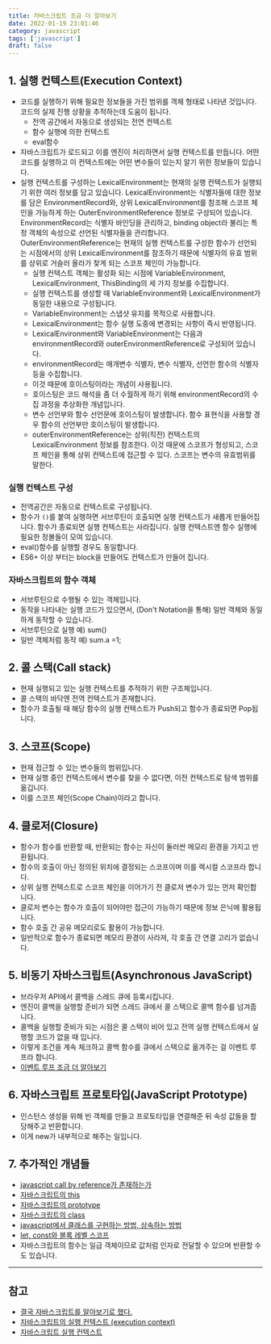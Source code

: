 ```yaml
---
title: 자바스크립트 조금 더 알아보기
date: 2022-01-19 23:01:46
category: javascript
tags: ['javascript']
draft: false
---
```


## 1. 실행 컨텍스트(Execution Context)

- 코드를 실행하기 위해 필요한 정보들을 가진 범위를 객체 형태로 나타낸 것입니다. 코드의 실제 진행 상황을 추적하는데 도움이 됩니다.
  - 전역 공간에서 자동으로 생성되는 전연 컨텍스트
  - 함수 실행에 의한 컨텍스트
  - eval함수
- 자바스크립트가 로드되고 이를 엔진이 처리하면서 실행 컨텍스트를 만듭니다. 어떤 코드를 실행하고 이 컨텍스트에는 어떤 변수들이 있는지 알기 위한 정보들이 있습니다.
- 실행 컨텍스트를 구성하는 LexicalEnvironment는 현재의 실행 컨텍스트가 실행되기 위한 여러 정보를 담고 있습니다. LexicalEnvironment는 식별자들에 대한 정보를 담은 EnvironmentRecord와, 상위 LexicalEnvironment를 참조해 스코프 체인을 가능하게 하는 OuterEnvironmentReference 정보로 구성되어 있습니다. EnvironmentRecord는 식별자 바인딩을 관리하고, binding object라 불리는 특정 객체의 속성으로 선언된 식별자들을 관리합니다. OuterEnvironmentReference는 현재의 실행 컨텍스트를 구성한 함수가 선언되는 시점에서의 상위 LexicalEnvironment를 참조하기 때문에 식별자의 유효 범위를 상위로 거슬러 올라가 찾게 되는 스코프 체인이 가능합니다.
  - 실행 컨텍스트 객체는 활성화 되는 시점에 VariableEnvironment, LexicalEnvironment, ThisBinding의 세 가지 정보를 수집합니다.
  - 실행 컨텍스트를 생성할 때 VariableEnvironment와 LexicalEnvironment가 동일한 내용으로 구성됩니다.
  - VariableEnvironment는 스냅샷 유지를 목적으로 사용합니다.
  - LexicalEnvironment는 함수 실행 도중에 변경되는 사항이 즉시 반영됩니다.
  - LexicalEnvironment와 VariableEnvironment는 다음과 environmentRecord와 outerEnvironmentReference로 구성되어 있습니다.
  - environmentRecord는 매개변수 식별자, 변수 식별자, 선언한 함수의 식별자 등을 수집합니다.
  - 이것 때문에 호이스팅이라는 개념이 사용됩니다.
  - 호이스팅은 코드 해석을 좀 더 수월하게 하기 위해 environmentRecord의 수집 과정을 추상화한 개념입니다.
  - 변수 선언부와 함수 선언문에 호이스팅이 발생합니다. 함수 표현식을 사용할 경우 함수의 선언부만 호이스팅이 발생합니다.
  - outerEnvironmentReference는 상위(직전) 컨텍스트의 LexicalEnvironment 정보를 참조한다.
이것 때문에 스코프가 형성되고, 스코프 체인을 통해 상위 컨텍스트에 접근할 수 있다.
스코프는 변수의 유효범위를 말한다.


### 실행 컨텍스트 구성

- 전역공간은 자동으로 컨텍스트로 구성됩니다.
- 함수가 `()`를 붙여 실행하면 서브루틴이 호출되면 실행 컨텍스트가 새롭게 만들어집니다. 함수가 종료되면 실행 컨텍스트는 사라집니다. 실행 컨텍스트엔 함수 실행에 필요한 정볼들이 모여 있습니다.
- eval()함수를 실행할 경우도 동일합니다.
- ES6+ 이상 부터는 block을 만들어도 컨텍스트가 만들어 집니다.


### 자바스크립트의 함수 객체

- 서브루틴으로 수행될 수 있는 객체입니다.
- 동작을 나타내는 실행 코드가 있으면서, (Don't Notation을 통해) 일반 객체와 동일하게 동작할 수 있습니다.
- 서브루틴으로 실행 예) sum()
- 일반 객체처럼 동작 예) sum.a =1;

## 2. 콜 스택(Call stack)

- 현재 실행되고 있는 실행 컨텍스트를 추적하기 위한 구조체입니다.
- 콜 스택의 바닥엔 전역 컨텍스트가 존재합니다.
- 함수가 호출될 때 해당 함수의 실행 컨텍스트가 Push되고 함수가 종료되면 Pop됩니다.

## 3. 스코프(Scope)

- 현재 접근할 수 있는 변수들의 범위입니다. 
- 현재 실행 중인 컨텍스트에서 변수를 찾을 수 없다면, 이전 컨텍스트로 탐색 범위를 옮깁니다.
- 이를 스코프 체인(Scope Chain)이라고 합니다.

## 4. 클로저(Closure)

- 함수가 함수를 반환할 때, 반환되는 함수는 자신이 둘러싼 메모리 환경을 가지고 반환됩니다.
- 함수의 호출이 아닌 정의된 위치에 결정되는 스코프이며 이를 렉시컬 스코프라 합니다.
- 상위 실행 컨텍스트로 스코프 체인을 이어가기 전 클로저 변수가 있는 먼저 확인합니다.
- 클로저 변수는 함수가 호출이 되어야만 접근이 가능하기 때문에 정보 은닉에 활용됩니다.
- 함수 호출 간 공유 메모리로도 활용이 가능합니다.
- 일반적으로 함수가 종료되면 메모리 환경이 사라져, 각 호출 간 연결 고리가 없습니다.

## 5. 비동기 자바스크립트(Asynchronous JavaScript)

- 브라우저 API에서 콜백을 스레드 큐에 등록시킵니다.
- 엔진이 콜백을 실행할 준비가 되면 스레드 큐에서 콜 스택으로 콜백 함수를 넘겨줍니다. 
- 콜백을 실행할 준비가 되는 시점은 콜 스택이 비어 있고 전역 실행 컨텍스트에서 실행할 코드가 없을 때 입니다.
- 이렇게 조건을 계속 체크하고 콜백 함수를 큐에서 스택으로 옮겨주는 걸 이벤트 루프라 합니다.
- <a href='/javascript/event-loop/' target="_blank">이벤트 루프 조금 더 알아보기</a>

## 6. 자바스크립트 프로토타입(JavaScript Prototype)

- 인스턴스 생성을 위해 빈 객체를 만들고 프로토타입을 연결해준 뒤 속성 값들을 할당해주고 반환합니다.
- 이게 new가 내부적으로 해주는 일입니다.

## 7. 추가적인 개념들

- <a href='/javascript/javascript-call-by-reference가-존재하는가/' target="_blank">javascript call by reference가 존재하는가</a>
- <a href='/javascript/this/' target="_blank">자바스크립트의 this</a>
- <a href='/javascript/prototype/' target="_blank">자바스크립트의 prototype</a>
- <a href='/javascript/class/' target="_blank">자바스크립트의 class</a>
- <a href='/javascript/javascript%EC%97%90%EC%84%9C-%ED%81%B4%EB%9E%98%EC%8A%A4%EB%A5%BC-%EA%B5%AC%ED%98%84%ED%95%98%EB%8A%94-%EB%B0%A9%EB%B2%95,-%EC%83%81%EC%86%8D%ED%95%98%EB%8A%94-%EB%B0%A9%EB%B2%95/' target="_blank">javascript에서 클래스를 구현하는 방법, 상속하는 방법</a>
- <a href='https://poiemaweb.com/es6-block-scope/' target="_blank">let, const와 블록 레벨 스코프</a>
- 자바스크립트의 함수는 일급 객체이므로 값처럼 인자로 전달할 수 있으며 반환할 수도 있습니다.  

<!-- ## 8. 다루지 못한 컨셉들
프로토타입이 부모-자식 간 어떻게 연결이 되는지
프로토타입 또한 객체이기에 __proto__를 갖고 있습니다.
ES2015+ 문법들의 동작 원리
class, super, extends 키워드
결국 프로토타입으로 만들어집니다.
Promise
비동기 처리 방법을 그대로 따라갑니다.
스레드 큐의 두 가지 종류(MicroTask, MacroTask)를 알아봐야 합니다.
ES2016의 Async/Await
ES2015의 Promise, Iterator, Generator를 알면 더 확실히 보입니다.
이를 알아보기 위한 방법
babel이라는 트랜스파일러로 폴리필 코드를 살펴봅니다.
프레임워크 구현체에서 잘 모르거나 사용하지 않는 문법이 있다면 스펙을 찾아봅니다. -->

---

## 참고
- [결국 자바스크립트를 알아보기로 했다.](https://forward.nhn.com/2021/sessions/17)
- [자바스크립트의 실행 컨텍스트 (execution context)](https://velog.io/@ggong/%EC%9E%90%EB%B0%94%EC%8A%A4%ED%81%AC%EB%A6%BD%ED%8A%B8%EC%9D%98-%EC%8B%A4%ED%96%89-%EC%BB%A8%ED%85%8D%EC%8A%A4%ED%8A%B8-execution-context)
- [자바스크립트 실행 컨텍스트](https://junilhwang.github.io/TIL/Javascript/Domain/Execution-Context/#_1-%E1%84%80%E1%85%A2%E1%84%82%E1%85%A7%E1%86%B7)